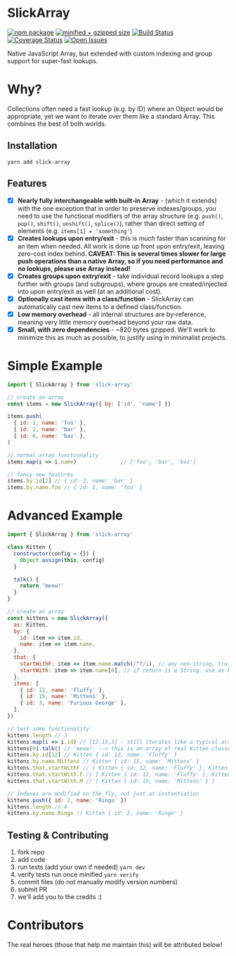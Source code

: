 # SlickArray

[![npm package][npm-image]][npm-url]
[![minified + gzipped size][gzip-image]][gzip-url]
[![Build Status][travis-image]][travis-url]
[![Coverage Status][coveralls-image]][coveralls-url]
[![Open Issues][issues-image]][issues-url]

Native JavaScript Array, but extended with custom indexing and group support for super-fast lookups.

# Why?
Collections often need a fast lookup (e.g. by ID) where an Object would be appropriate, yet we want to iterate over them like a standard Array.  This combines the best of both worlds.

## Installation
```
yarn add slick-array
```

## Features

- [x] **Nearly fully interchangeable with built-in Array** - (which it extends) with the one exception that in order to preserve indexes/groups, you need to use the functional modifiers of the array structure (e.g. `push()`, `pop()`, `shift()`, `unshift()`, `splice()`), rather than direct setting of elements (e.g. `items[1] = 'something'`)
- [x] **Creates lookups upon entry/exit** - this is *much* faster than scanning for an item when needed.  All work is done up front upon entry/exit, leaving zero-cost index behind.  **CAVEAT: This is several times slower for large push operations than a native Array, so if you need performance and no lookups, please use Array instead!**
- [x] **Creates groups upon extry/exit** - take individual record lookups a step further with groups (and subgroups), where groups are created/injected into upon entry/exit as well (at an additional cost).
- [x] **Optionally cast items with a class/function** - SlickArray can automatically cast new items to a defined class/function.
- [x] **Low memory overhead** - all internal structures are by-reference, meaning very little memory overhead beyond your raw data.
- [x] **Small, with zero dependencies** - ~820 bytes gzipped.  We'll work to minimize this as much as possible, to justify using in minimalist projects.

# Simple Example
```js
import { SlickArray } from 'slick-array'

// create an array
const items = new SlickArray({ by: ['id', 'name'] })

items.push(
  { id: 1, name: 'foo' },
  { id: 2, name: 'bar' },
  { id: 6, name: 'baz' },
)

// normal array functionality
items.map(i => i.name)              // ['foo', 'bar', 'baz']

// fancy new features
items.by.id[2] // { id: 2, name: 'bar' }
items.by.name.foo // { id: 1, name: 'foo' }
```

# Advanced Example
```js
import { SlickArray } from 'slick-array'

class Kitten {
  constructor(config = {}) {
    Object.assign(this, config)
  }

  talk() {
    return 'meow!'
  }
}

// create an array
const kittens = new SlickArray({
  as: Kitten,
  by: {
    id: item => item.id,
    name: item => item.name,
  },
  that: {
    startWithF: item => item.name.match(/^f/i), // any non-string, truthy response groups in shallow group
    startWith: item => item.name[0], // if return is a String, use as key for subgroup
  },
  items: [
    { id: 12, name: 'Fluffy' },
    { id: 15, name: 'Mittens' },
    { id: 3, name: 'Furious George' },
  ],
})

// test some functionality
kittens.length // 3
kittens.map(i => i.id) // [12,15,3] - still iterates like a typical array
kittens[0].talk() // 'meow!' --> this is an array of real Kitten classes
kittens.by.id[12] // Kitten { id: 12, name: 'Fluffy' }
kittens.by.name.Mittens // Kitten { id: 15, name: 'Mittens' }
kittens.that.startWithF // [ Kitten { id: 12, name: 'Fluffy' }, Kitten { id: 3, name: 'Furious George' } ]
kittens.that.startWith.F // [ Kitten { id: 12, name: 'Fluffy' }, Kitten { id: 3, name: 'Furious George' } ]
kittens.that.startWith.M // [ Kitten { id: 15, name: 'Mittens' } ]

// indexes are modified on the fly, not just at instantiation
kittens.push({ id: 2, name: 'Ringo' })
kittens.length // 4
kittens.by.name.Ringo // Kitten { id: 2, name: 'Ringo' }
```

## Testing & Contributing
1. fork repo
2. add code
3. run tests (add your own if needed) `yarn dev`
4. verify tests run once minified `yarn verify`
5. commit files (do not manually modify version numbers)
6. submit PR
7. we'll add you to the credits :)

# Contributors
The real heroes (those that help me maintain this) will be attributed below!

[twitter-image]:https://img.shields.io/twitter/url?style=social&url=https%3A%2F%2Fwww.npmjs.com%2Fpackage%2Fslick-array
[gzip-image]:https://img.shields.io/bundlephobia/minzip/slick-array
[gzip-url]:https://bundlephobia.com/result?p=slick-array
[issues-image]:https://img.shields.io/github/issues/kwhitley/slick-array
[issues-url]:https://github.com/kwhitley/slick-array/issues
[npm-image]:https://img.shields.io/npm/v/slick-array.svg
[npm-url]:http://npmjs.org/package/slick-array
[travis-image]:https://travis-ci.org/kwhitley/slick-array.svg?branch=v1.x
[travis-url]:https://travis-ci.org/kwhitley/slick-array
[david-image]:https://david-dm.org/kwhitley/slick-array/status.svg
[david-url]:https://david-dm.org/kwhitley/slick-array
[coveralls-image]:https://coveralls.io/repos/github/kwhitley/slick-array/badge.svg?branch=v1.x
[coveralls-url]:https://coveralls.io/github/kwhitley/slick-array?branch=v1.x